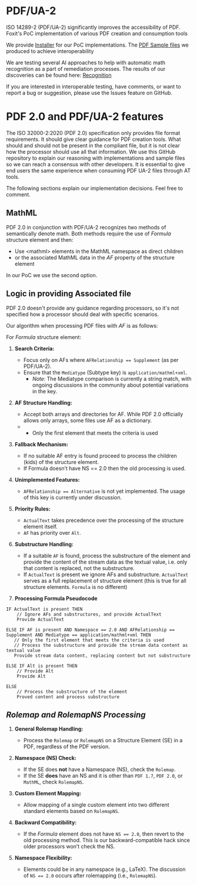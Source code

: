 # PDF/UA-2
ISO 14289-2 (PDF/UA-2) significantly improves the accessibility of PDF. Foxit's PoC implementation of various PDF creation and consumption tools

We provide [Installer](installer/README.md) for our PoC implementations.
The [PDF Sample files](samples/README.md) we produced to achieve interoperability

We are testing several AI approaches to help with automatic math recognition as a part of remediation processes. The results of our discoveries can be found here:
[Recognition](recognition/README.md)

If you are interested in interoperable testing, have comments, or want to report a bug or suggestion, please use the Issues feature on GitHub.

# PDF 2.0 and PDF/UA-2 features

The ISO 32000-2:2020 (PDF 2.0) specification only provides file format requirements. It should give clear guidance for PDF creation tools. What should and should not be present in the compliant file, but it is not clear how the processor should use all that information. We use this GitHub repository to explain our reasoning with implementations and sample files so we can reach a consensus with other developers. It is essential to give end users the same experience when consuming PDF UA-2 files through AT tools.

The following sections explain our implementation decisions. Feel free to comment.

## MathML

PDF 2.0 in conjunction with PDF/UA-2 recognizes two methods of semantically denote math. Both methods require the use of *Formula* structure element and then:
- Use \<mathml\> elements in the MathML namespace as direct children 
- or the associated MathML data in the *AF* property of the structure element

In our PoC we use the second option.  
 
## Logic in providing Associated file

PDF 2.0 doesn't provide any guidance regarding processors, so it's not specified how a processor should deal with specific scenarios. 

Our algorithm when processing PDF files with *AF* is as follows:

For *Formula* structure element:
1. **Search Criteria:**
   - Focus only on AFs where `AFRelationship == Supplement` (as per PDF/UA-2).
   - Ensure that the `Mediatype` (Subtype key) is `application/mathml+xml`.
     - *Note:* The Mediatype comparison is currently a string match, with ongoing discussions in the community about potential variations in the key.

2. **AF Structure Handling:**
   - Accept both arrays and directories for AF. While PDF 2.0 officially allows only arrays, some files use AF as a dictionary.
   - - Only the first element that meets the criteria is used

3. **Fallback Mechanism:**
   - If no suitable AF entry is found proceed to process the children (kids) of the structure element.
   - If Formula doesn’t have NS == 2.0 then the old processing is used.

4. **Unimplemented Features:**
   - `AFRelationship == Alternative` is not yet implemented. The usage of this key is currently under discussion.

5. **Priority Rules:**
   - `ActualText` takes precedence over the processing of the structure element itself.
   - `AF` has priority over `Alt`.

6. **Substructure Handling:**
   - If a suitable `AF` is found, process the substructure of the element and provide the content of the stream data as the textual value, i.e. only that content is replaced, not the substructure.
   - If `ActualText` is present we ignore AFs and substructure. `ActualText` serves as a full replacement of structure element (this is true for all structure elements. `Formula` is no different)

7. **Processing Formula Pseudocode**
```pseudo
IF ActualText is present THEN
    // Ignore AFs and substructures, and provide ActualText
    Provide ActualText

ELSE IF AF is present AND Namespace == 2.0 AND AFRelationship == Supplement AND Mediatype == application/mathml+xml THEN 
   // Only the first element that meets the criteria is used
   // Process the substructure and provide the stream data content as textual value
   Provide stream data content, replacing content but not substructure
   
ELSE IF Alt is present THEN
    // Provide Alt
    Provide Alt

ELSE
    // Process the substructure of the element
    Proved content and process substructure
```

## *Rolemap and RolemapNS Processing*

1. **General Rolemap Handling:**
   - Process the `Rolemap` or `RolemapNS` on a Structure Element (SE) in a PDF, regardless of the PDF version.

2. **Namespace (NS) Check:**
   - If the SE does **not** have a Namespace (NS), check the `Rolemap`.
   - If the SE **does** have an NS and it is other than `PDF 1.7`, `PDF 2.0`, or `MathML`, check `RolemapNS`.

3. **Custom Element Mapping:**
   - Allow mapping of a single custom element into two different standard elements based on `RolemapNS`.

4. **Backward Compatibility:**
   - If the *Formula* element does not have `NS == 2.0`, then revert to the old processing method. This is our backward-compatible hack since older processors won’t check the NS.

5. **Namespace Flexibility:**
   - Elements could be in any namespace (e.g., LaTeX). The discussion of `NS == 2.0` occurs after rolemapping (i.e., `RolemapNS`).
